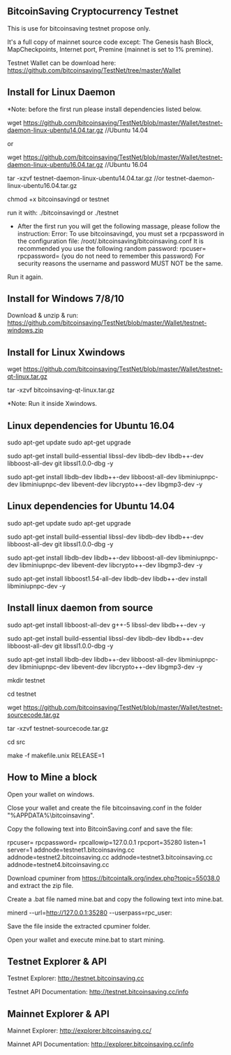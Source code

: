 BitcoinSaving Cryptocurrency Testnet 
------------------------------------

This is use for bitcoinsaving testnet propose only.

It's a full copy of mainnet source code except:
The Genesis hash Block, MapCheckpoints, Internet port, Premine (mainnet is set to 1% premine).

Testnet Wallet can be download here: https://github.com/bitcoinsaving/TestNet/tree/master/Wallet


Install for Linux Daemon
------------------------

*Note: before the first run please install dependencies listed below.

wget https://github.com/bitcoinsaving/TestNet/blob/master/Wallet/testnet-daemon-linux-ubentu14.04.tar.gz  //Ubuntu 14.04

or

wget https://github.com/bitcoinsaving/TestNet/blob/master/Wallet/testnet-daemon-linux-ubentu16.04.tar.gz //Ubuntu 16.04

tar -xzvf testnet-daemon-linux-ubentu14.04.tar.gz     //or testnet-daemon-linux-ubentu16.04.tar.gz

chmod +x bitcoinsavingd or testnet

run it with: ./bitcoinsavingd    or   ./testnet

* After the first run you will get the following massage, please follow the instruction:
Error: To use bitcoinsavingd, you must set a rpcpassword in the configuration file:
/root/.bitcoinsaving/bitcoinsaving.conf
It is recommended you use the following random password:
rpcuser=<auto-generate user>
rpcpassword=<auto-generate password>
(you do not need to remember this password)
For security reasons the username and password MUST NOT be the same.

Run it again.


Install for Windows 7/8/10
--------------------------

Download & unzip & run: https://github.com/bitcoinsaving/TestNet/blob/master/Wallet/testnet-windows.zip 


Install for Linux Xwindows
--------------------------

wget 
https://github.com/bitcoinsaving/TestNet/blob/master/Wallet/testnet-qt-linux.tar.gz

tar -xzvf bitcoinsaving-qt-linux.tar.gz

*Note: Run it inside Xwindows.


Linux dependencies for Ubuntu 16.04
-----------------------------------

sudo apt-get update
sudo apt-get upgrade

sudo apt-get install build-essential libssl-dev libdb-dev libdb++-dev libboost-all-dev git libssl1.0.0-dbg -y

sudo apt-get install libdb-dev libdb++-dev libboost-all-dev libminiupnpc-dev libminiupnpc-dev libevent-dev libcrypto++-dev libgmp3-dev -y


Linux dependencies for Ubuntu 14.04
-----------------------------------

sudo apt-get update
sudo apt-get upgrade

sudo apt-get install build-essential libssl-dev libdb-dev libdb++-dev libboost-all-dev git libssl1.0.0-dbg -y

sudo apt-get install libdb-dev libdb++-dev libboost-all-dev libminiupnpc-dev libminiupnpc-dev libevent-dev libcrypto++-dev libgmp3-dev -y

sudo apt-get install libboost1.54-all-dev libdb-dev libdb++-dev install libminiupnpc-dev -y


Install linux daemon from source
--------------------------------

sudo apt-get install libboost-all-dev g++-5 libssl-dev libdb++-dev -y 

sudo apt-get install build-essential libssl-dev libdb-dev libdb++-dev libboost-all-dev git libssl1.0.0-dbg -y

sudo apt-get install libdb-dev libdb++-dev libboost-all-dev libminiupnpc-dev libminiupnpc-dev libevent-dev libcrypto++-dev libgmp3-dev -y

mkdir testnet

cd testnet

wget https://github.com/bitcoinsaving/TestNet/blob/master/Wallet/testnet-sourcecode.tar.gz

tar -xzvf testnet-sourcecode.tar.gz

cd src

make -f makefile.unix RELEASE=1


How to Mine a block
-------------------

Open your wallet on windows.

Close your wallet and create the file bitcoinsaving.conf in the folder "%APPDATA%\bitcoinsaving\".

Copy the following text into BitcoinSaving.conf and save the file:

rpcuser=<auto-generate user>
rpcpassword=<auto-generate password>
rpcallowip=127.0.0.1
rpcport=35280
listen=1
server=1
addnode=testnet1.bitcoinsaving.cc
addnode=testnet2.bitcoinsaving.cc
addnode=testnet3.bitcoinsaving.cc
addnode=testnet4.bitcoinsaving.cc

Download cpuminer from https://bitcointalk.org/index.php?topic=55038.0 and extract the zip file.

Create a .bat file named mine.bat and copy the following text into mine.bat.

minerd --url=http://127.0.0.1:35280 --userpass=rpc_user:<auto-generate password that been configured at bitcoinsaving.conf file>

Save the file inside the extracted cpuminer folder.

Open your wallet and execute mine.bat to start mining.


Testnet Explorer & API
----------------------

Testnet Explorer: http://testnet.bitcoinsaving.cc

Testnet API Documentation: http://testnet.bitcoinsaving.cc/info


Mainnet Explorer & API
----------------------
Mainnet Explorer: http://explorer.bitcoinsaving.cc/

Mainnet API Documentation: http://explorer.bitcoinsaving.cc/info

